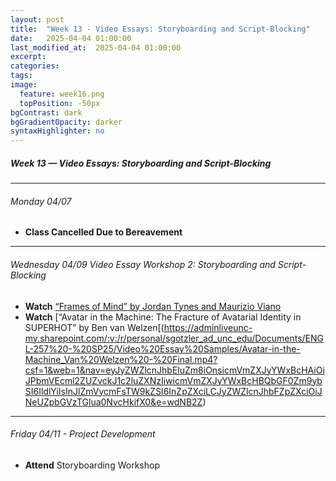 ```yaml
---
layout: post
title:  "Week 13 - Video Essays: Storyboarding and Script-Blocking"
date:   2025-04-04 01:00:00
last_modified_at:  2025-04-04 01:00:00
excerpt: 
categories: 
tags: 
image:
  feature: week16.png
  topPosition: -50px
bgContrast: dark
bgGradientOpacity: darker
syntaxHighlighter: no
---
```

##### **Week 13 — Video Essays: Storyboarding and Script-Blocking**

---

###### Monday 04/07

- **Class Cancelled Due to Bereavement**

---

###### Wednesday 04/09 Video Essay Workshop 2: Storyboarding and Script-Blocking
- **Watch** [“Frames of Mind” by Jordan Tynes and Maurizio Viano](https://mediacommons.org/intransition/2015/03/12/frames-mind)
- **Watch** [“Avatar in the Machine: The Fracture of Avatarial Identity in SUPERHOT” by Ben van Welzen[(https://adminliveunc-my.sharepoint.com/:v:/r/personal/sgotzler_ad_unc_edu/Documents/ENGL-257%20-%20SP25/Video%20Essay%20Samples/Avatar-in-the-Machine_Van%20Welzen%20-%20Final.mp4?csf=1&web=1&nav=eyJyZWZlcnJhbEluZm8iOnsicmVmZXJyYWxBcHAiOiJPbmVEcml2ZUZvckJ1c2luZXNzIiwicmVmZXJyYWxBcHBQbGF0Zm9ybSI6IldlYiIsInJlZmVycmFsTW9kZSI6InZpZXciLCJyZWZlcnJhbFZpZXciOiJNeUZpbGVzTGlua0NvcHkifX0&e=wdNB2Z)

---

###### Friday 04/11 - Project Development
- **Attend** Storyboarding Workshop 
